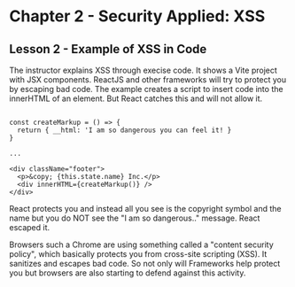 # Chapter 2 - Security Applied: XSS
## Lesson 2 - Example of XSS in Code

The instructor explains XSS through execise code. It shows a Vite project with JSX components. ReactJS and other frameworks will try to protect you by escaping bad code. The example creates a script to insert code into the innerHTML of an element. But React catches this and will not allow it.

<pre><code>
const createMarkup = () => {
  return { __html: 'I am so dangerous you can feel it! }
}

...

&lt;div className="footer">
  &lt;p>&amp;copy; {this.state.name} Inc.&lt;/p>
  &lt;div innerHTML={createMarkup()} />
&lt;/div>
</code></pre>

React protects you and instead all you see is the copyright symbol and the name but you do NOT see the "I am so dangerous.." message. React escaped it.

Browsers such a Chrome are using something called a "content security policy", which basically protects you from cross-site scripting (XSS). It sanitizes and escapes bad code. So not only will Frameworks help protect you but browsers are also starting to defend against this activity.
